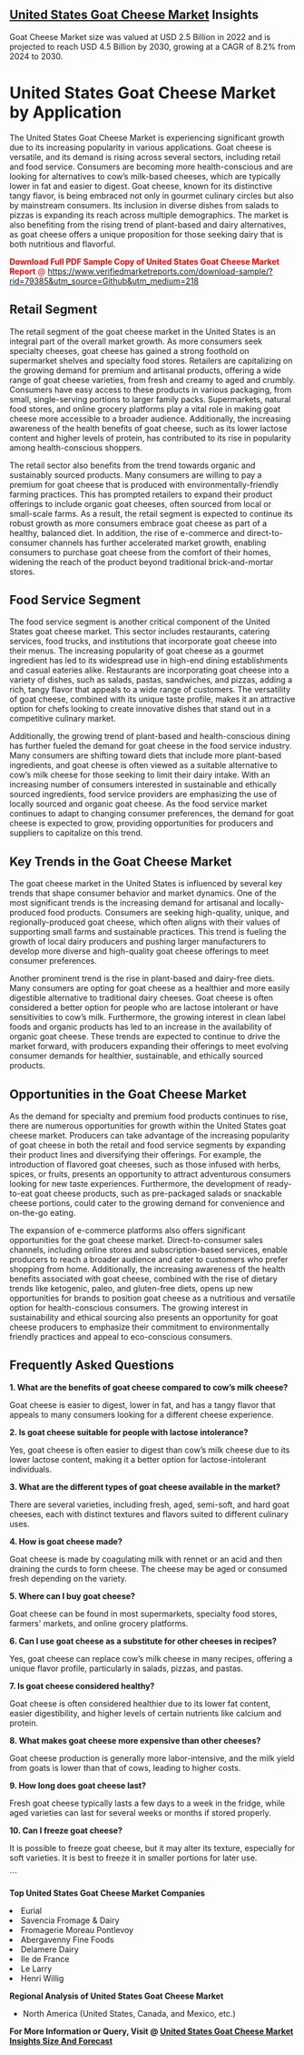<h2><a href="https://www.verifiedmarketreports.com/download-sample/?rid=79385&amp;utm_source=Github&amp;utm_medium=218" target="_blank">United States Goat Cheese Market</a> Insights</h2><p>Goat Cheese Market size was valued at USD 2.5 Billion in 2022 and is projected to reach USD 4.5 Billion by 2030, growing at a CAGR of 8.2% from 2024 to 2030.</p><p> <h1>United States Goat Cheese Market by Application</h1> <p>The United States Goat Cheese Market is experiencing significant growth due to its increasing popularity in various applications. Goat cheese is versatile, and its demand is rising across several sectors, including retail and food service. Consumers are becoming more health-conscious and are looking for alternatives to cow’s milk-based cheeses, which are typically lower in fat and easier to digest. Goat cheese, known for its distinctive tangy flavor, is being embraced not only in gourmet culinary circles but also by mainstream consumers. Its inclusion in diverse dishes from salads to pizzas is expanding its reach across multiple demographics. The market is also benefiting from the rising trend of plant-based and dairy alternatives, as goat cheese offers a unique proposition for those seeking dairy that is both nutritious and flavorful. <p><span class=""><span style="color: #ff0000;"><strong>Download Full PDF Sample Copy of United States Goat Cheese Market Report</strong> @ </span><a href="https://www.verifiedmarketreports.com/download-sample/?rid=79385&amp;utm_source=Github&amp;utm_medium=218" target="_blank">https://www.verifiedmarketreports.com/download-sample/?rid=79385&amp;utm_source=Github&amp;utm_medium=218</a></span></p> <h2>Retail Segment</h2> <p>The retail segment of the goat cheese market in the United States is an integral part of the overall market growth. As more consumers seek specialty cheeses, goat cheese has gained a strong foothold on supermarket shelves and specialty food stores. Retailers are capitalizing on the growing demand for premium and artisanal products, offering a wide range of goat cheese varieties, from fresh and creamy to aged and crumbly. Consumers have easy access to these products in various packaging, from small, single-serving portions to larger family packs. Supermarkets, natural food stores, and online grocery platforms play a vital role in making goat cheese more accessible to a broader audience. Additionally, the increasing awareness of the health benefits of goat cheese, such as its lower lactose content and higher levels of protein, has contributed to its rise in popularity among health-conscious shoppers. <p>The retail sector also benefits from the trend towards organic and sustainably sourced products. Many consumers are willing to pay a premium for goat cheese that is produced with environmentally-friendly farming practices. This has prompted retailers to expand their product offerings to include organic goat cheeses, often sourced from local or small-scale farms. As a result, the retail segment is expected to continue its robust growth as more consumers embrace goat cheese as part of a healthy, balanced diet. In addition, the rise of e-commerce and direct-to-consumer channels has further accelerated market growth, enabling consumers to purchase goat cheese from the comfort of their homes, widening the reach of the product beyond traditional brick-and-mortar stores. <h2>Food Service Segment</h2> <p>The food service segment is another critical component of the United States goat cheese market. This sector includes restaurants, catering services, food trucks, and institutions that incorporate goat cheese into their menus. The increasing popularity of goat cheese as a gourmet ingredient has led to its widespread use in high-end dining establishments and casual eateries alike. Restaurants are incorporating goat cheese into a variety of dishes, such as salads, pastas, sandwiches, and pizzas, adding a rich, tangy flavor that appeals to a wide range of customers. The versatility of goat cheese, combined with its unique taste profile, makes it an attractive option for chefs looking to create innovative dishes that stand out in a competitive culinary market. <p>Additionally, the growing trend of plant-based and health-conscious dining has further fueled the demand for goat cheese in the food service industry. Many consumers are shifting toward diets that include more plant-based ingredients, and goat cheese is often viewed as a suitable alternative to cow’s milk cheese for those seeking to limit their dairy intake. With an increasing number of consumers interested in sustainable and ethically sourced ingredients, food service providers are emphasizing the use of locally sourced and organic goat cheese. As the food service market continues to adapt to changing consumer preferences, the demand for goat cheese is expected to grow, providing opportunities for producers and suppliers to capitalize on this trend. <h2>Key Trends in the Goat Cheese Market</h2> <p>The goat cheese market in the United States is influenced by several key trends that shape consumer behavior and market dynamics. One of the most significant trends is the increasing demand for artisanal and locally-produced food products. Consumers are seeking high-quality, unique, and regionally-produced goat cheese, which often aligns with their values of supporting small farms and sustainable practices. This trend is fueling the growth of local dairy producers and pushing larger manufacturers to develop more diverse and high-quality goat cheese offerings to meet consumer preferences. <p>Another prominent trend is the rise in plant-based and dairy-free diets. Many consumers are opting for goat cheese as a healthier and more easily digestible alternative to traditional dairy cheeses. Goat cheese is often considered a better option for people who are lactose intolerant or have sensitivities to cow’s milk. Furthermore, the growing interest in clean label foods and organic products has led to an increase in the availability of organic goat cheese. These trends are expected to continue to drive the market forward, with producers expanding their offerings to meet evolving consumer demands for healthier, sustainable, and ethically sourced products. <h2>Opportunities in the Goat Cheese Market</h2> <p>As the demand for specialty and premium food products continues to rise, there are numerous opportunities for growth within the United States goat cheese market. Producers can take advantage of the increasing popularity of goat cheese in both the retail and food service segments by expanding their product lines and diversifying their offerings. For example, the introduction of flavored goat cheeses, such as those infused with herbs, spices, or fruits, presents an opportunity to attract adventurous consumers looking for new taste experiences. Furthermore, the development of ready-to-eat goat cheese products, such as pre-packaged salads or snackable cheese portions, could cater to the growing demand for convenience and on-the-go eating. <p>The expansion of e-commerce platforms also offers significant opportunities for the goat cheese market. Direct-to-consumer sales channels, including online stores and subscription-based services, enable producers to reach a broader audience and cater to customers who prefer shopping from home. Additionally, the increasing awareness of the health benefits associated with goat cheese, combined with the rise of dietary trends like ketogenic, paleo, and gluten-free diets, opens up new opportunities for brands to position goat cheese as a nutritious and versatile option for health-conscious consumers. The growing interest in sustainability and ethical sourcing also presents an opportunity for goat cheese producers to emphasize their commitment to environmentally friendly practices and appeal to eco-conscious consumers. <h2>Frequently Asked Questions</h2> <p><strong>1. What are the benefits of goat cheese compared to cow’s milk cheese?</strong></p> <p>Goat cheese is easier to digest, lower in fat, and has a tangy flavor that appeals to many consumers looking for a different cheese experience.</p> <p><strong>2. Is goat cheese suitable for people with lactose intolerance?</strong></p> <p>Yes, goat cheese is often easier to digest than cow’s milk cheese due to its lower lactose content, making it a better option for lactose-intolerant individuals.</p> <p><strong>3. What are the different types of goat cheese available in the market?</strong></p> <p>There are several varieties, including fresh, aged, semi-soft, and hard goat cheeses, each with distinct textures and flavors suited to different culinary uses.</p> <p><strong>4. How is goat cheese made?</strong></p> <p>Goat cheese is made by coagulating milk with rennet or an acid and then draining the curds to form cheese. The cheese may be aged or consumed fresh depending on the variety.</p> <p><strong>5. Where can I buy goat cheese?</strong></p> <p>Goat cheese can be found in most supermarkets, specialty food stores, farmers' markets, and online grocery platforms.</p> <p><strong>6. Can I use goat cheese as a substitute for other cheeses in recipes?</strong></p> <p>Yes, goat cheese can replace cow’s milk cheese in many recipes, offering a unique flavor profile, particularly in salads, pizzas, and pastas.</p> <p><strong>7. Is goat cheese considered healthy?</strong></p> <p>Goat cheese is often considered healthier due to its lower fat content, easier digestibility, and higher levels of certain nutrients like calcium and protein.</p> <p><strong>8. What makes goat cheese more expensive than other cheeses?</strong></p> <p>Goat cheese production is generally more labor-intensive, and the milk yield from goats is lower than that of cows, leading to higher costs.</p> <p><strong>9. How long does goat cheese last?</strong></p> <p>Fresh goat cheese typically lasts a few days to a week in the fridge, while aged varieties can last for several weeks or months if stored properly.</p> <p><strong>10. Can I freeze goat cheese?</strong></p> <p>It is possible to freeze goat cheese, but it may alter its texture, especially for soft varieties. It is best to freeze it in smaller portions for later use.</p> ```</p><p><strong>Top United States Goat Cheese Market Companies</strong></p><div data-test-id=""><p><li>Eurial</li><li> Savencia Fromage & Dairy</li><li> Fromagerie Moreau Pontlevoy</li><li> Abergavenny Fine Foods</li><li> Delamere Dairy</li><li> Ile de France</li><li> Le Larry</li><li> Henri Willig</li></p><div><strong>Regional Analysis of&nbsp;United States Goat Cheese Market</strong></div><ul><li dir="ltr"><p dir="ltr">North America&nbsp;(United States, Canada, and Mexico, etc.)</p></li></ul><p><strong>For More Information or Query, Visit @&nbsp;</strong><strong><a href="https://www.verifiedmarketreports.com/product/global-goat-cheese-market-growth-2019-2024/?utm_source=Github&amp;utm_medium=218" target="_blank">United States Goat Cheese Market Insights Size And Forecast</a></strong></p></div>
